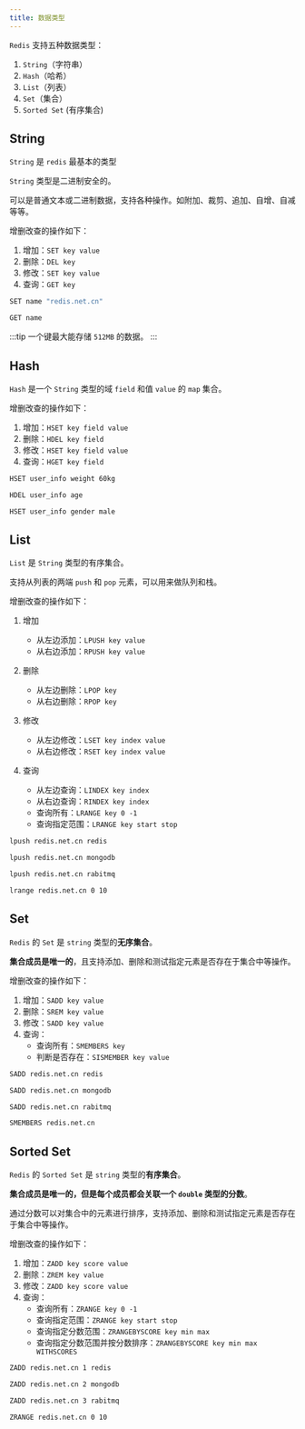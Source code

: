 ```yaml
---
title: 数据类型
---
```


`Redis` 支持五种数据类型：

1. `String`（字符串）
2. `Hash`（哈希）
3. `List`（列表）
4. `Set`（集合）
5. `Sorted Set` (有序集合)

## String

`String` 是 `redis` 最基本的类型

`String` 类型是二进制安全的。

可以是普通文本或二进制数据，支持各种操作。如附加、裁剪、追加、自增、自减等等。

增删改查的操作如下：

1. 增加：`SET key value`
2. 删除：`DEL key`
3. 修改：`SET key value`
4. 查询：`GET key`

```bash
SET name "redis.net.cn"

GET name
```

:::tip
一个键最大能存储 `512MB` 的数据。
:::

## Hash

`Hash` 是一个 `String` 类型的域 `field` 和值 `value` 的 `map` 集合。

增删改查的操作如下：

1. 增加：`HSET key field value`
2. 删除：`HDEL key field`
3. 修改：`HSET key field value`
4. 查询：`HGET key field`

```bash
HSET user_info weight 60kg

HDEL user_info age

HSET user_info gender male
```

## List

`List` 是 `String` 类型的有序集合。

支持从列表的两端 `push` 和 `pop` 元素，可以用来做队列和栈。

增删改查的操作如下：

1. 增加
   - 从左边添加：`LPUSH key value`
   - 从右边添加：`RPUSH key value`

2. 删除
   - 从左边删除：`LPOP key`
   - 从右边删除：`RPOP key`

3. 修改
   - 从左边修改：`LSET key index value`
   - 从右边修改：`RSET key index value`

4. 查询
   - 从左边查询：`LINDEX key index`
   - 从右边查询：`RINDEX key index`
   - 查询所有：`LRANGE key 0 -1`
   - 查询指定范围：`LRANGE key start stop`

```bash
lpush redis.net.cn redis

lpush redis.net.cn mongodb

lpush redis.net.cn rabitmq

lrange redis.net.cn 0 10
```

## Set

`Redis` 的 `Set` 是 `string` 类型的**无序集合**。

**集合成员是唯一的**，且支持添加、删除和测试指定元素是否存在于集合中等操作。

增删改查的操作如下：

1. 增加：`SADD key value`
2. 删除：`SREM key value`
3. 修改：`SADD key value`
4. 查询：
   - 查询所有：`SMEMBERS key`
   - 判断是否存在：`SISMEMBER key value`

```bash
SADD redis.net.cn redis

SADD redis.net.cn mongodb

SADD redis.net.cn rabitmq

SMEMBERS redis.net.cn
```
## Sorted Set

`Redis` 的 `Sorted Set` 是 `string` 类型的**有序集合**。

**集合成员是唯一的，但是每个成员都会关联一个 `double` 类型的分数**。

通过分数可以对集合中的元素进行排序，支持添加、删除和测试指定元素是否存在于集合中等操作。

增删改查的操作如下：

1. 增加：`ZADD key score value`
2. 删除：`ZREM key value`
3. 修改：`ZADD key score value`
4. 查询：
   - 查询所有：`ZRANGE key 0 -1`
   - 查询指定范围：`ZRANGE key start stop`
   - 查询指定分数范围：`ZRANGEBYSCORE key min max`
   - 查询指定分数范围并按分数排序：`ZRANGEBYSCORE key min max WITHSCORES`

```bash
ZADD redis.net.cn 1 redis

ZADD redis.net.cn 2 mongodb

ZADD redis.net.cn 3 rabitmq

ZRANGE redis.net.cn 0 10
```
